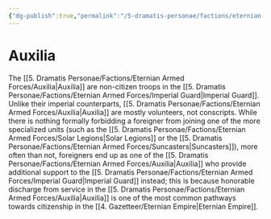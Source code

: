 ```yaml
---
{"dg-publish":true,"permalink":"/5-dramatis-personae/factions/eternian-armed-forces/auxilia/","noteIcon":""}
---
```


# Auxilia

The [[5. Dramatis Personae/Factions/Eternian Armed Forces/Auxilia\|Auxilia]] are non-citizen troops in the [[5. Dramatis Personae/Factions/Eternian Armed Forces/Imperial Guard\|Imperial Guard]]. Unlike their imperial counterparts, [[5. Dramatis Personae/Factions/Eternian Armed Forces/Auxilia\|Auxilia]] are mostly volunteers, not conscripts. While there is nothing formally forbidding a foreigner from joining one of the more specialized units (such as the [[5. Dramatis Personae/Factions/Eternian Armed Forces/Solar Legions\|Solar Legions]] or the [[5. Dramatis Personae/Factions/Eternian Armed Forces/Suncasters\|Suncasters]]), more often than not, foreigners end up as one of the [[5. Dramatis Personae/Factions/Eternian Armed Forces/Auxilia\|Auxilia]] who provide additional support to the [[5. Dramatis Personae/Factions/Eternian Armed Forces/Imperial Guard\|Imperial Guard]] instead; this is because honorable discharge from service in the [[5. Dramatis Personae/Factions/Eternian Armed Forces/Auxilia\|Auxilia]] is one of the most common pathways towards citizenship in the [[4. Gazetteer/Eternian Empire\|Eternian Empire]]. 


